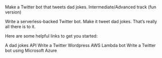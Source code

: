 Make a Twitter bot that tweets dad jokes.
Intermediate/Advanced track (fun version)

Write a serverless-backed Twitter bot. Make it tweet dad jokes. That’s really all there is to it.

Here are some helpful links to get you started:

A dad jokes API
Write a Twitter Wordpress AWS Lambda bot
Write a Twitter bot using Microsoft Azure
